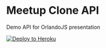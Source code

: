 # Meetup Clone API

Demo API for OrlandoJS presentation

[![Deploy to Heroku](https://www.herokucdn.com/deploy/button.png)](https://heroku.com/deploy)
